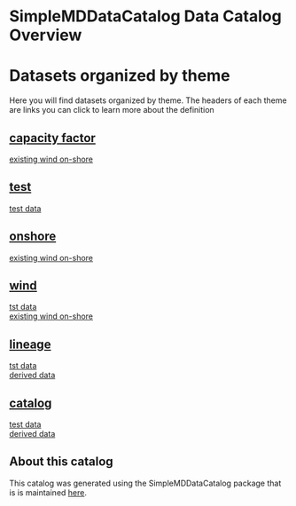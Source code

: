 
SimpleMDDataCatalog Data Catalog Overview
=========================================

# Datasets organized by theme
  
Here you will find datasets organized by theme. The headers of each theme are links you can click to learn more about the definition
## [capacity factor](973I.md)
  
[existing wind on-shore](ewrcqwfeb.md)
## [test](iu34jkAWD.md)
  
[test data](12345.md)
## [onshore](weruEF8.md)
  
[existing wind on-shore](ewrcqwfeb.md)
## [wind](fajfafl.md)
  
[tst data](dsdfadf.md)  
[existing wind on-shore](ewrcqwfeb.md)
## [lineage](fdcshjnfdscahjn.md)
  
[tst data](dsdfadf.md)  
[derived data](73956.md)
## [catalog](sdfjlhgfvrkhlsfd.md)
  
[test data](12345.md)  
[derived data](73956.md)
## About this catalog
  
This catalog was generated using the SimpleMDDataCatalog package that is is maintained [here](https://github.com/uuidea/SimpleMDDataCatalog).